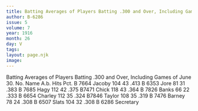 ```yaml
---
title: Batting Averages of Players Batting .300 and Over, Including Games of June 30
author: B-6286
issue: 5
volume: 7
year: 1916
month: 26
day: V
tags:
layout: page.njk
image:
---
```

Batting Averages of Players Batting .300 and Over, Including Games of June 30.       No. Name A.b. Hits Pct. B 7664 Jacoby 104 43 .413 B 6353 Jore 81 31 .383 B 7685 Hagy 112 42 .375 B7471 Chick 118 43 .364 B 7826 Banks 66 22 .333 B 6654 Charley 112 35 .324 B7846 Taylor 108 35 .319 B 7476 Barney 78 24 .308 B 6507 Slats 104 32 .308       B 6286 Secretary    


